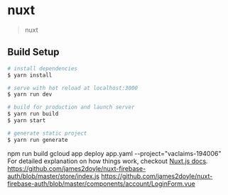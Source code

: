 # nuxt

> nuxt

## Build Setup

``` bash
# install dependencies
$ yarn install

# serve with hot reload at localhost:3000
$ yarn run dev

# build for production and launch server
$ yarn run build
$ yarn start

# generate static project
$ yarn run generate
```
npm run build
  gcloud app deploy app.yaml --project="vaclaims-194006"
For detailed explanation on how things work, checkout [Nuxt.js docs](https://nuxtjs.org).
https://github.com/james2doyle/nuxt-firebase-auth/blob/master/store/index.js
https://github.com/james2doyle/nuxt-firebase-auth/blob/master/components/account/LoginForm.vue